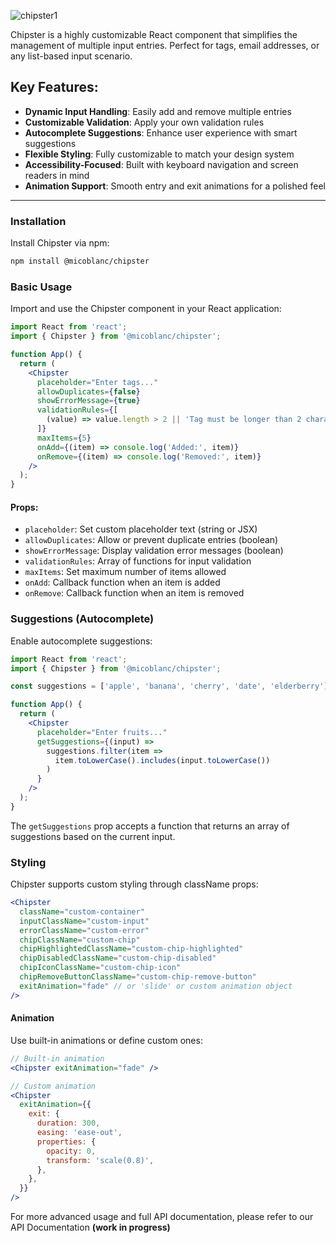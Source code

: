 ![chipster1](https://github.com/user-attachments/assets/7f7f09be-6e80-4d0e-81f5-fb395a92a0ff)

Chipster is a highly customizable React component that simplifies the management of multiple input entries. Perfect for tags, email addresses, or any list-based input scenario.


## Key Features:

- **Dynamic Input Handling**: Easily add and remove multiple entries
- **Customizable Validation**: Apply your own validation rules
- **Autocomplete Suggestions**: Enhance user experience with smart suggestions
- **Flexible Styling**: Fully customizable to match your design system
- **Accessibility-Focused**: Built with keyboard navigation and screen readers in mind
- **Animation Support**: Smooth entry and exit animations for a polished feel

---

### Installation

Install Chipster via npm:

```bash
npm install @micoblanc/chipster
```

### Basic Usage

Import and use the Chipster component in your React application:

```jsx
import React from 'react';
import { Chipster } from '@micoblanc/chipster';

function App() {
  return (
    <Chipster
      placeholder="Enter tags..."
      allowDuplicates={false}
      showErrorMessage={true}
      validationRules={[
        (value) => value.length > 2 || 'Tag must be longer than 2 characters',
      ]}
      maxItems={5}
      onAdd={(item) => console.log('Added:', item)}
      onRemove={(item) => console.log('Removed:', item)}
    />
  );
}
```

#### Props:

- `placeholder`: Set custom placeholder text (string or JSX)
- `allowDuplicates`: Allow or prevent duplicate entries (boolean)
- `showErrorMessage`: Display validation error messages (boolean)
- `validationRules`: Array of functions for input validation
- `maxItems`: Set maximum number of items allowed
- `onAdd`: Callback function when an item is added
- `onRemove`: Callback function when an item is removed

### Suggestions (Autocomplete)

Enable autocomplete suggestions:

```jsx
import React from 'react';
import { Chipster } from '@micoblanc/chipster';

const suggestions = ['apple', 'banana', 'cherry', 'date', 'elderberry'];

function App() {
  return (
    <Chipster
      placeholder="Enter fruits..."
      getSuggestions={(input) => 
        suggestions.filter(item => 
          item.toLowerCase().includes(input.toLowerCase())
        )
      }
    />
  );
}
```

The `getSuggestions` prop accepts a function that returns an array of suggestions based on the current input.

### Styling

Chipster supports custom styling through className props:

```jsx
<Chipster
  className="custom-container"
  inputClassName="custom-input"
  errorClassName="custom-error"
  chipClassName="custom-chip"
  chipHighlightedClassName="custom-chip-highlighted"
  chipDisabledClassName="custom-chip-disabled"
  chipIconClassName="custom-chip-icon"
  chipRemoveButtonClassName="custom-chip-remove-button"
  exitAnimation="fade" // or 'slide' or custom animation object
/>
```

#### Animation

Use built-in animations or define custom ones:

```jsx
// Built-in animation
<Chipster exitAnimation="fade" />

// Custom animation
<Chipster
  exitAnimation={{
    exit: {
      duration: 300,
      easing: 'ease-out',
      properties: {
        opacity: 0,
        transform: 'scale(0.8)',
      },
    },
  }}
/>
```

For more advanced usage and full API documentation, please refer to our API Documentation **(work in progress)**
